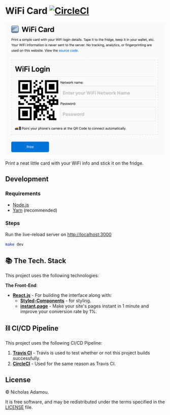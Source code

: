# WiFi Card [![CircleCI](https://circleci.com/gh/nicholasadamou/wifi-card.svg?style=svg)](https://circleci.com/gh/nicholasadamou/wifi-card)

![preview](preview.png)

Print a neat little card with your WiFi info and stick it on the fridge.

## Development

### Requirements

- [Node.js](https://nodejs.org/en/)
- [Yarn](https://yarnpkg.com/en/) (recommended)

### Steps

Run the live-reload server on <http://localhost:3000>

```bash
make dev
```

## 📚 The Tech. Stack

This project uses the following technologies:

**The Front-End**:

- [**React.js**](https://reactjs.org/) - For building the interface along with:
  - [**Styled-Components**](https://www.styled-components.com/) - for styling.
  - [**instant.page**](https://instant.page/) - Make your site's pages instant in 1 minute and improve your conversion rate by 1%.

## ⛓️ CI/CD Pipeline

This project uses the following CI/CD Pipeline:

1. [**Travis CI**](https://travis-ci.org/nicholasadamou/wifi-card) - Travis is used to test whether or not this project builds successfully.
2. [**CircleCI**](https://circleci.com/) - Used for the same reason as Travis CI.

## License

© Nicholas Adamou.

It is free software, and may be redistributed under the terms specified in the [LICENSE] file.

[license]: LICENSE
